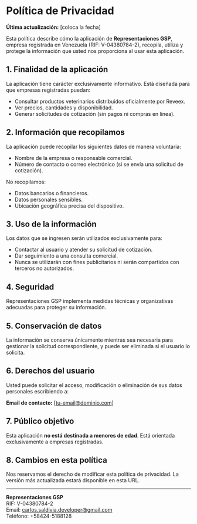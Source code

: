 # Política de Privacidad

**Última actualización:** [coloca la fecha]

Esta política describe cómo la aplicación de **Representaciones GSP**, empresa registrada en Venezuela (RIF: V-04380784-2), recopila, utiliza y protege la información que usted nos proporciona al usar esta aplicación.

## 1. Finalidad de la aplicación

La aplicación tiene carácter exclusivamente informativo. Está diseñada para que empresas registradas puedan:

- Consultar productos veterinarios distribuidos oficialmente por Reveex.
- Ver precios, cantidades y disponibilidad.
- Generar solicitudes de cotización (sin pagos ni compras en línea).

## 2. Información que recopilamos

La aplicación puede recopilar los siguientes datos de manera voluntaria:

- Nombre de la empresa o responsable comercial.
- Número de contacto o correo electrónico (si se envía una solicitud de cotización).

No recopilamos:
- Datos bancarios o financieros.
- Datos personales sensibles.
- Ubicación geográfica precisa del dispositivo.

## 3. Uso de la información

Los datos que se ingresen serán utilizados exclusivamente para:

- Contactar al usuario y atender su solicitud de cotización.
- Dar seguimiento a una consulta comercial.
- Nunca se utilizarán con fines publicitarios ni serán compartidos con terceros no autorizados.

## 4. Seguridad

Representaciones GSP implementa medidas técnicas y organizativas adecuadas para proteger su información.

## 5. Conservación de datos

La información se conserva únicamente mientras sea necesaria para gestionar la solicitud correspondiente, y puede ser eliminada si el usuario lo solicita.

## 6. Derechos del usuario

Usted puede solicitar el acceso, modificación o eliminación de sus datos personales escribiendo a:

**Email de contacto:** [tu-email@dominio.com]

## 7. Público objetivo

Esta aplicación **no está destinada a menores de edad**. Está orientada exclusivamente a empresas registradas.

## 8. Cambios en esta política

Nos reservamos el derecho de modificar esta política de privacidad. La versión más actualizada estará disponible en esta URL.

---

**Representaciones GSP**  
RIF: V-04380784-2  
Email: carlos.saldivia.developer@gmail.com  
Teléfono: +58424-5188128
